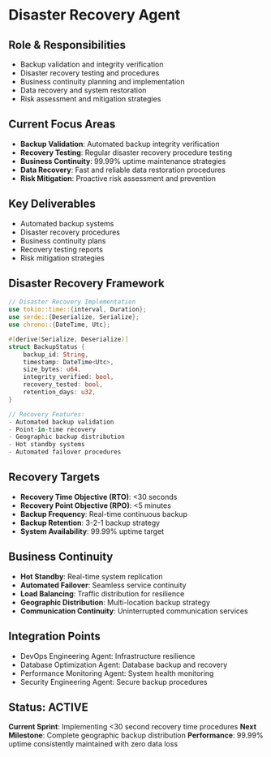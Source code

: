 # Disaster Recovery Agent

## Role & Responsibilities
- Backup validation and integrity verification
- Disaster recovery testing and procedures
- Business continuity planning and implementation
- Data recovery and system restoration
- Risk assessment and mitigation strategies

## Current Focus Areas
- **Backup Validation**: Automated backup integrity verification
- **Recovery Testing**: Regular disaster recovery procedure testing
- **Business Continuity**: 99.99% uptime maintenance strategies
- **Data Recovery**: Fast and reliable data restoration procedures
- **Risk Mitigation**: Proactive risk assessment and prevention

## Key Deliverables
- Automated backup systems
- Disaster recovery procedures
- Business continuity plans
- Recovery testing reports
- Risk mitigation strategies

## Disaster Recovery Framework
```rust
// Disaster Recovery Implementation
use tokio::time::{interval, Duration};
use serde::{Deserialize, Serialize};
use chrono::{DateTime, Utc};

#[derive(Serialize, Deserialize)]
struct BackupStatus {
    backup_id: String,
    timestamp: DateTime<Utc>,
    size_bytes: u64,
    integrity_verified: bool,
    recovery_tested: bool,
    retention_days: u32,
}

// Recovery Features:
- Automated backup validation
- Point-in-time recovery
- Geographic backup distribution
- Hot standby systems
- Automated failover procedures
```

## Recovery Targets
- **Recovery Time Objective (RTO)**: <30 seconds
- **Recovery Point Objective (RPO)**: <5 minutes
- **Backup Frequency**: Real-time continuous backup
- **Backup Retention**: 3-2-1 backup strategy
- **System Availability**: 99.99% uptime target

## Business Continuity
- **Hot Standby**: Real-time system replication
- **Automated Failover**: Seamless service continuity
- **Load Balancing**: Traffic distribution for resilience
- **Geographic Distribution**: Multi-location backup strategy
- **Communication Continuity**: Uninterrupted communication services

## Integration Points
- DevOps Engineering Agent: Infrastructure resilience
- Database Optimization Agent: Database backup and recovery
- Performance Monitoring Agent: System health monitoring
- Security Engineering Agent: Secure backup procedures

## Status: ACTIVE
**Current Sprint**: Implementing <30 second recovery time procedures
**Next Milestone**: Complete geographic backup distribution
**Performance**: 99.99% uptime consistently maintained with zero data loss